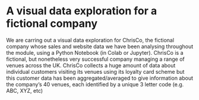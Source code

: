 # A visual data exploration for a fictional company
We are carring out a visual data exploration for ChrisCo, the fictional company whose sales and website
data we have been analysing throughout the module, using a Python Notebook (in Colab or Jupyter).
ChrisCo is a fictional, but nonetheless very successful company managing a range of venues across the UK.
ChrisCo collects a huge amount of data about individual customers visiting its venues using its loyalty card
scheme but this customer data has been aggregated/averaged to give information about the company’s 40
venues, each identified by a unique 3 letter code (e.g. ABC, XYZ, etc)
